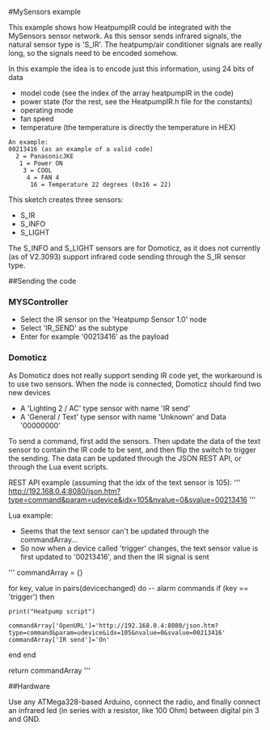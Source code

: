 #MySensors example

This example shows how HeatpumpIR could be integrated with the MySensors sensor network. As this sensor sends infrared signals, 
the natural sensor type is 'S_IR'. The heatpump/air conditioner signals are really long, so the signals need to be encoded somehow.

In this example the idea is to encode just this information, using 24 bits of data
* model code (see the index of the array heatpumpIR in the code)
* power state (for the rest, see the HeatpumpIR.h file for the constants)
* operating mode
* fan speed
* temperature (the temperature is directly the temperature in HEX)

```
An example:
00213416 (as an example of a valid code)
  2 = PanasonicJKE
   1 = Power ON
    3 = COOL
     4 = FAN 4
      16 = Temperature 22 degrees (0x16 = 22)
```

This sketch creates three sensors:
* S_IR
* S_INFO
* S_LIGHT

The S_INFO and S_LIGHT sensors are for Domoticz, as it does not currently (as of V2.3093) support infrared code sending through the S_IR sensor type.

##Sending the code
### MYSController

* Select the IR sensor on the 'Heatpump Sensor 1.0' node
* Select 'IR_SEND' as the subtype
* Enter for example '00213416' as the payload

### Domoticz

As Domoticz does not really support sending IR code yet, the workaround is to use two sensors. When the node is connected, Domoticz should find two new devices
* A 'Lighting 2 / AC' type sensor with name 'IR send'
* A 'General / Text' type sensor with name 'Unknown' and Data '00000000'

To send a command, first add the sensors. Then update the data of the text sensor to contain the IR code to be sent, and then flip the switch to trigger the sending.
The data can be updated through the JSON REST API, or through the Lua event scripts.

REST API example (assuming that the idx of the text sensor is 105):
'''
http://192.168.0.4:8080/json.htm?type=command&param=udevice&idx=105&nvalue=0&svalue=00213416
'''

Lua example:
* Seems that the text sensor can't be updated through the commandArray...
* So now when a device called 'trigger' changes, the text sensor value is first updated to '00213416', and then the IR signal is sent

'''
commandArray = {}

for key, value in pairs(devicechanged) do
  -- alarm commands
  if (key == 'trigger') then

    print("Heatpump script")

    commandArray['OpenURL']='http://192.168.0.4:8080/json.htm?type=command&param=udevice&idx=105&nvalue=0&svalue=00213416'
    commandArray['IR send']='On'
  end
end
    
return commandArray
'''

##Hardware

Use any ATMega328-based Arduino, connect the radio, and finally connect an infrared led (in series with a resistor, like 100 Ohm) between digital pin 3 and GND.